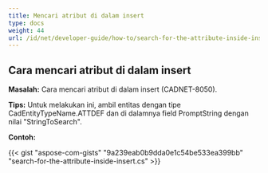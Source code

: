 ```yaml
---
title: Mencari atribut di dalam insert
type: docs
weight: 44
url: /id/net/developer-guide/how-to/search-for-the-attribute-inside-insert/
---
```


## **Cara mencari atribut di dalam insert**

**Masalah:** Cara mencari atribut di dalam insert (CADNET-8050).

**Tips:** Untuk melakukan ini, ambil entitas dengan tipe CadEntityTypeName.ATTDEF dan di dalamnya field PromptString dengan nilai "StringToSearch".

**Contoh:**

{{< gist "aspose-com-gists" "9a239eab0b9dda0e1c54be533ea399bb" "search-for-the-attribute-inside-insert.cs" >}}
